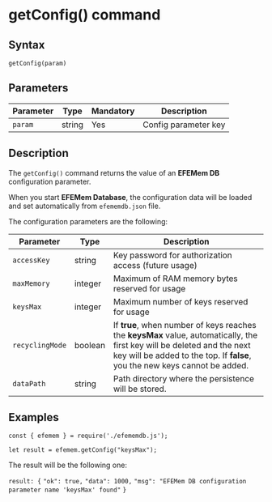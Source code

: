 # getConfig() command

## **Syntax**

`getConfig(param)`

## **Parameters**

| Parameter | Type   | Mandatory | Description          |
| --------- | ------ | --------- | -------------------- |
| `param`   | string | Yes       | Config parameter key |

## **Description**

The `getConfig()` command returns the value of an **EFEMem DB** configuration parameter.

When you start **EFEMem Database**, the configuration data will be loaded and set automatically from `efememdb.json` file.

The configuration parameters are the following:

| Parameter       | Type    | Description                                                  |
| --------------- | ------- | ------------------------------------------------------------ |
| `accessKey`     | string  | Key password for authorization access (future usage)         |
| `maxMemory`     | integer | Maximum of RAM memory bytes reserved for usage               |
| `keysMax`       | integer | Maximum number of keys reserved for usage                    |
| `recyclingMode` | boolean | If **true**, when number of keys reaches the **keysMax** value, automatically, the first key will be deleted and the next key will be added to the top. If **false**, you the new keys cannot be added. |
| `dataPath`      | string  | Path directory where the persistence will be stored.         |

## **Examples**

`const { efemem } = require('./efememdb.js');`

`let result = efemem.getConfig("keysMax");`

The result will be the following one:

`result: {`
`"ok": true,`
`"data": 1000,`
`"msg": "EFEMem DB configuration parameter name 'keysMax' found"`
`}`
